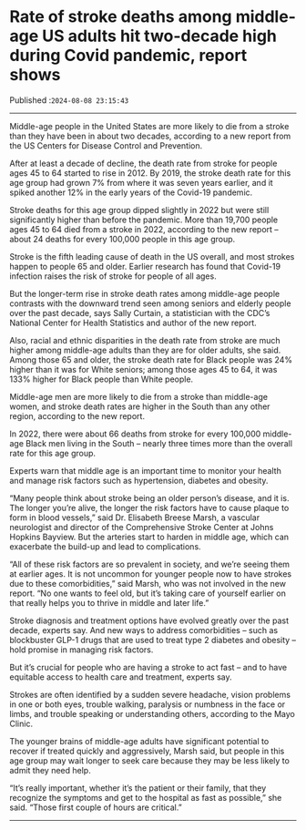 # Rate of stroke deaths among middle-age US adults hit two-decade high during Covid pandemic, report shows

Published :`2024-08-08 23:15:43`

---

Middle-age people in the United States are more likely to die from a stroke than they have been in about two decades, according to a new report from the US Centers for Disease Control and Prevention.

After at least a decade of decline, the death rate from stroke for people ages 45 to 64 started to rise in 2012. By 2019, the stroke death rate for this age group had grown 7% from where it was seven years earlier, and it spiked another 12% in the early years of the Covid-19 pandemic.

Stroke deaths for this age group dipped slightly in 2022 but were still significantly higher than before the pandemic. More than 19,700 people ages 45 to 64 died from a stroke in 2022, according to the new report – about 24 deaths for every 100,000 people in this age group.

Stroke is the fifth leading cause of death in the US overall, and most strokes happen to people 65 and older. Earlier research has found that Covid-19 infection raises the risk of stroke for people of all ages.

But the longer-term rise in stroke death rates among middle-age people contrasts with the downward trend seen among seniors and elderly people over the past decade, says Sally Curtain, a statistician with the CDC’s National Center for Health Statistics and author of the new report.

Also, racial and ethnic disparities in the death rate from stroke are much higher among middle-age adults than they are for older adults, she said. Among those 65 and older, the stroke death rate for Black people was 24% higher than it was for White seniors; among those ages 45 to 64, it was 133% higher for Black people than White people.

Middle-age men are more likely to die from a stroke than middle-age women, and stroke death rates are higher in the South than any other region, according to the new report.

In 2022, there were about 66 deaths from stroke for every 100,000 middle-age Black men living in the South – nearly three times more than the overall rate for this age group.

Experts warn that middle age is an important time to monitor your health and manage risk factors such as hypertension, diabetes and obesity.

“Many people think about stroke being an older person’s disease, and it is. The longer you’re alive, the longer the risk factors have to cause plaque to form in blood vessels,” said Dr. Elisabeth Breese Marsh, a vascular neurologist and director of the Comprehensive Stroke Center at Johns Hopkins Bayview. But the arteries start to harden in middle age, which can exacerbate the build-up and lead to complications.

“All of these risk factors are so prevalent in society, and we’re seeing them at earlier ages. It is not uncommon for younger people now to have strokes due to these comorbidities,” said Marsh, who was not involved in the new report. “No one wants to feel old, but it’s taking care of yourself earlier on that really helps you to thrive in middle and later life.”

Stroke diagnosis and treatment options have evolved greatly over the past decade, experts say. And new ways to address comorbidities – such as blockbuster GLP-1 drugs that are used to treat type 2 diabetes and obesity – hold promise in managing risk factors.

But it’s crucial for people who are having a stroke to act fast – and to have equitable access to health care and treatment, experts say.

Strokes are often identified by a sudden severe headache, vision problems in one or both eyes, trouble walking, paralysis or numbness in the face or limbs, and trouble speaking or understanding others, according to the Mayo Clinic.

The younger brains of middle-age adults have significant potential to recover if treated quickly and aggressively, Marsh said, but people in this age group may wait longer to seek care because they may be less likely to admit they need help.

“It’s really important, whether it’s the patient or their family, that they recognize the symptoms and get to the hospital as fast as possible,” she said. “Those first couple of hours are critical.”

---

